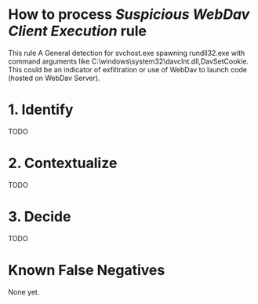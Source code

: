 # How to process *Suspicious WebDav Client Execution* rule
This rule A General detection for svchost.exe spawning rundll32.exe with command arguments like C:\windows\system32\davclnt.dll,DavSetCookie. This could be an indicator of exfiltration or use of WebDav to launch code (hosted on WebDav Server).

# 1. Identify
TODO

# 2. Contextualize
TODO

# 3. Decide
TODO

# Known False Negatives
None yet.

